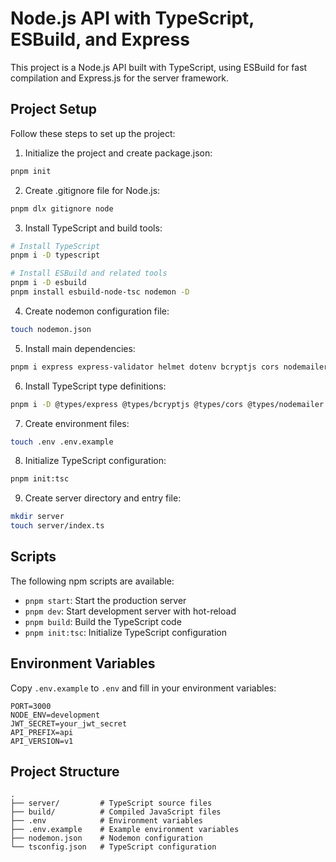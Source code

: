 # Node.js API with TypeScript, ESBuild, and Express

This project is a Node.js API built with TypeScript, using ESBuild for fast compilation and Express.js for the server framework.

## Project Setup

Follow these steps to set up the project:

1. Initialize the project and create package.json:

```bash
pnpm init
```

2. Create .gitignore file for Node.js:

```bash
pnpm dlx gitignore node
```

3. Install TypeScript and build tools:

```bash
# Install TypeScript
pnpm i -D typescript

# Install ESBuild and related tools
pnpm i -D esbuild
pnpm install esbuild-node-tsc nodemon -D
```

4. Create nodemon configuration file:

```bash
touch nodemon.json
```

5. Install main dependencies:

```bash
pnpm i express express-validator helmet dotenv bcryptjs cors nodemailer http-errors jsonwebtoken socket.io
```

6. Install TypeScript type definitions:

```bash
pnpm i -D @types/express @types/bcryptjs @types/cors @types/nodemailer @types/http-errors @types/jsonwebtoken
```

7. Create environment files:

```bash
touch .env .env.example
```

8. Initialize TypeScript configuration:

```bash
pnpm init:tsc
```

9. Create server directory and entry file:

```bash
mkdir server
touch server/index.ts
```

## Scripts

The following npm scripts are available:

- `pnpm start`: Start the production server
- `pnpm dev`: Start development server with hot-reload
- `pnpm build`: Build the TypeScript code
- `pnpm init:tsc`: Initialize TypeScript configuration

## Environment Variables

Copy `.env.example` to `.env` and fill in your environment variables:

```env
PORT=3000
NODE_ENV=development
JWT_SECRET=your_jwt_secret
API_PREFIX=api
API_VERSION=v1
```

## Project Structure

```
.
├── server/         # TypeScript source files
├── build/          # Compiled JavaScript files
├── .env            # Environment variables
├── .env.example    # Example environment variables
├── nodemon.json    # Nodemon configuration
└── tsconfig.json   # TypeScript configuration
```

